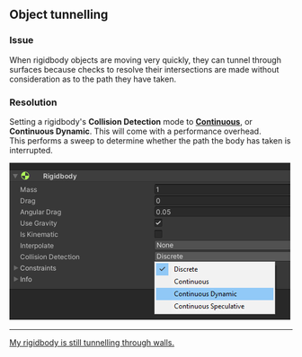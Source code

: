 ## Object tunnelling
### Issue
When rigidbody objects are moving very quickly, they can tunnel through surfaces because checks to resolve their intersections are made without consideration as to the path they have taken.

### Resolution
Setting a rigidbody's **Collision Detection** mode to [**Continuous**](https://docs.unity3d.com/Manual/ContinuousCollisionDetection.html), or **Continuous Dynamic**. This will come with a performance overhead.  
This performs a sweep to determine whether the path the body has taken is interrupted.

![Rigidbody Collision Detection](rigidbody-collision-detection.png)

---

[My rigidbody is still tunnelling through walls.](Transform%20Manipulation.md)
